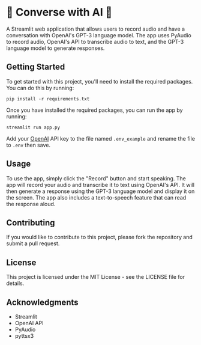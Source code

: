 # 🤖 Converse with AI 🤖

A Streamlit web application that allows users to record audio and have a conversation with OpenAI's GPT-3 language model. The app uses PyAudio to record audio, OpenAI's API to transcribe audio to text, and the GPT-3 language model to generate responses.

## Getting Started

To get started with this project, you'll need to install the required packages. You can do this by running:

```
pip install -r requirements.txt
```

Once you have installed the required packages, you can run the app by running:

```
streamlit run app.py
```

Add your [OpenAI](https://openai.com/pricing) API key to the file named `.env_example` and rename the file to `.env` then save.

## Usage

To use the app, simply click the "Record" button and start speaking. The app will record your audio and transcribe it to text using OpenAI's API. It will then generate a response using the GPT-3 language model and display it on the screen. The app also includes a text-to-speech feature that can read the response aloud.

## Contributing

If you would like to contribute to this project, please fork the repository and submit a pull request.

## License

This project is licensed under the MIT License - see the LICENSE file for details.

## Acknowledgments

- Streamlit
- OpenAI API
- PyAudio
- pyttsx3
  
